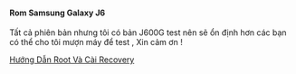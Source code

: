 #### Rom Samsung Galaxy J6
 
   Tất cả phiên bản nhưng tôi có bản J600G test nên sẽ ổn định hơn các bạn có thể cho tôi mượn máy để test , Xin cảm ơn ! 

[Hướng Dẫn Root Và Cài Recovery](test)
